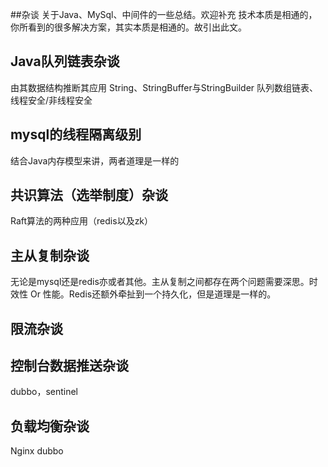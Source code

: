 ##杂谈
关于Java、MySql、中间件的一些总结。欢迎补充
技术本质是相通的，你所看到的很多解决方案，其实本质是相通的。故引出此文。
## Java队列链表杂谈
由其数据结构推断其应用
String、StringBuffer与StringBuilder
队列数组链表、线程安全/非线程安全
## mysql的线程隔离级别
结合Java内存模型来讲，两者道理是一样的
## 共识算法（选举制度）杂谈
Raft算法的两种应用（redis以及zk）
## 主从复制杂谈
无论是mysql还是redis亦或者其他。主从复制之间都存在两个问题需要深思。时效性 Or 性能。Redis还额外牵扯到一个持久化，但是道理是一样的。
## 限流杂谈

## 控制台数据推送杂谈
dubbo，sentinel
## 负载均衡杂谈
Nginx dubbo 




